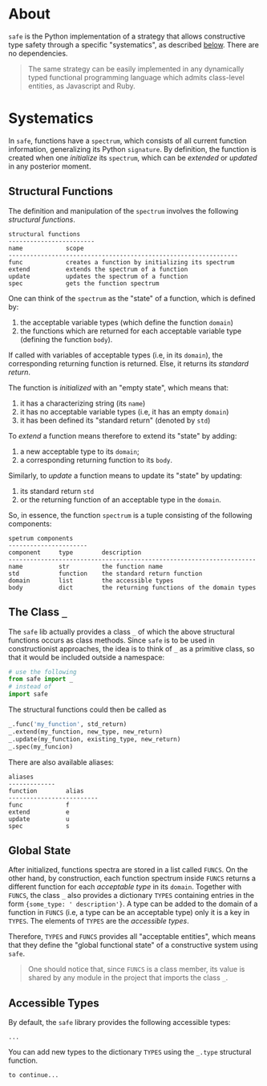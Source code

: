 # About

`safe` is the Python implementation of a strategy that allows constructive type safety through a specific "systematics", as described [below](#systematics). There are no dependencies.

> The same strategy can be easily implemented in any dynamically typed functional programming language which admits class-level entities, as Javascript and Ruby.

# Systematics

In `safe`, functions have a `spectrum`, which consists of all current function information, generalizing its Python `signature`. By definition, the function is created when one *initialize* its `spectrum`, which can be *extended* or *updated* in any posterior moment. 

## Structural Functions

The definition and manipulation of the `spectrum` involves the following *structural functions*.

```
structural functions
------------------------
name            scope
----------------------------------------------------------------
func            creates a function by initializing its spectrum
extend          extends the spectrum of a function
update          updates the spectrum of a function
spec            gets the function spectrum
```

One can think of the `spectrum` as the "state" of a function, which is defined by:
1. the acceptable variable types (which define the function `domain`)
2. the functions which are returned for each acceptable variable type (defining the function `body`).

If called with variables of acceptable types (i.e, in its `domain`), the corresponding returning function is returned. Else, it returns its *standard return*.

The function is *initialized* with an "empty state", which means that:
1. it has a characterizing string (its `name`)
2. it has no acceptable variable types (i.e, it has an empty `domain`)
3. it has been defined its "standard return" (denoted by `std`)

To *extend* a function means therefore to extend its "state" by adding:
1. a new acceptable type to its `domain`;
2. a corresponding returning function to its `body`.

Similarly, to *update* a function means to update its "state" by updating:
1. its standard return `std`
2. or the returning function of an acceptable type in the `domain`.

So, in essence, the function `spectrum` is a tuple consisting of the following components:

```
spetrum components
----------------------
component     type        description
---------------------------------------------------------------------
name          str         the function name 
std           function    the standard return function     
domain        list        the accessible types
body          dict        the returning functions of the domain types
```

## The Class `_`

The `safe` lib actually provides a class `_` of which the above structural functions occurs as class methods. Since `safe` is to be used in constructionist approaches, the idea is to think of `_` as a primitive class, so that it would be included outside a namespace:

```python
# use the following
from safe import _
# instead of 
import safe
```
The structural functions could then be called as

```python
_.func('my_function', std_return)
_.extend(my_function, new_type, new_return)
_.update(my_function, existing_type, new_return)
_.spec(my_funcion)
```

There are also available aliases:
```
aliases
-------------
function        alias
-------------------------
func            f
extend          e
update          u
spec            s
```

## Global State

After initialized, functions spectra are stored in a list called `FUNCS`. On the other hand, by construction, each function spectrum inside `FUNCS` returns a different function for each *acceptable type* in its `domain`. Together with `FUNCS`, the class `_` also provides a dictionary `TYPES` containing entries in the form `{some_type: ' description'}`. A type can be added to the domain of a function in `FUNCS` (i.e, a type can be an acceptable type) only it is a key in `TYPES`. The elements of `TYPES` are the *accessible types*.

Therefore, `TYPES` and `FUNCS` provides all "acceptable entities", which means that they define the "global functional state" of a constructive system using `safe`. 

> One should notice that, since `FUNCS` is a class member, its value is shared by any module in the project that imports the class `_`.

## Accessible Types

By default, the `safe` library provides the following accessible types:

```
...
```

You can add new types to the dictionary `TYPES` using the `_.type` structural function.

```
to continue...
```

